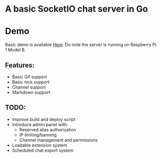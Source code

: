 # A basic SocketIO chat server in Go

# Demo

Basic demo is available [Here](http://raspchat.ngrok.io). Do note the server is running on Raspberry Pi 1 Model B.

## Features:

 * Basic Gif support
 * Basic nick support
 * Channel support
 * Markdown support

## TODO:

 * Improve build and deploy script
 * Introduce admin panel with:
   * Reserved alias authorization
   * IP limiting/banning
   * Channel management and permissions
 * Loadable extension system
 * Scheduled chat export system
